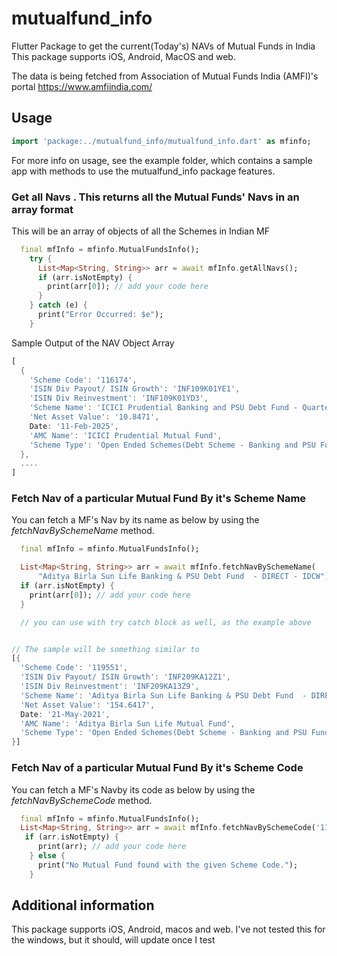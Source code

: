 # mutualfund_info

Flutter Package to get the current(Today's) NAVs of Mutual Funds in India
This package supports iOS, Android, MacOS and web.

The data is being fetched from Association of Mutual Funds India (AMFI)'s portal https://www.amfiindia.com/

## Usage

```dart
import 'package:../mutualfund_info/mutualfund_info.dart' as mfinfo;
```

For more info on usage, see the example folder, which contains a sample app with methods to use the mutualfund_info package features.

### Get all Navs . This returns all the Mutual Funds' Navs in an array format

This will be an array of objects of all the Schemes in Indian MF

```dart
  final mfInfo = mfinfo.MutualFundsInfo();
    try {
      List<Map<String, String>> arr = await mfInfo.getAllNavs();
      if (arr.isNotEmpty) {
        print(arr[0]); // add your code here
      }
    } catch (e) {
      print("Error Occurred: $e");
    }
```

Sample Output of the NAV Object Array

```dart
[
  {
    'Scheme Code': '116174',
    'ISIN Div Payout/ ISIN Growth': 'INF109K01YE1',
    'ISIN Div Reinvestment': 'INF109K01YD3',
    'Scheme Name': 'ICICI Prudential Banking and PSU Debt Fund - Quarterly IDCW',
    'Net Asset Value': '10.8471',
    Date: '11-Feb-2025',
    'AMC Name': 'ICICI Prudential Mutual Fund',
    'Scheme Type': 'Open Ended Schemes(Debt Scheme - Banking and PSU Fund)'
  },
  ....
]
```

### Fetch Nav of a particular Mutual Fund By it's Scheme Name

You can fetch a MF's Nav by its name as below by using the _fetchNavBySchemeName_ method.

```dart
  final mfInfo = mfinfo.MutualFundsInfo();

  List<Map<String, String>> arr = await mfInfo.fetchNavBySchemeName(
      "Aditya Birla Sun Life Banking & PSU Debt Fund  - DIRECT - IDCW");
  if (arr.isNotEmpty) {
    print(arr[0]); // add your code here
  }

  // you can use with try catch block as well, as the example above


// The sample will be something similar to
[{
  'Scheme Code': '119551',
  'ISIN Div Payout/ ISIN Growth': 'INF209KA12Z1',
  'ISIN Div Reinvestment': 'INF209KA13Z9',
  'Scheme Name': 'Aditya Birla Sun Life Banking & PSU Debt Fund  - DIRECT - IDCW',
  'Net Asset Value': '154.6417',
  Date: '21-May-2021',
  'AMC Name': 'Aditya Birla Sun Life Mutual Fund',
  'Scheme Type': 'Open Ended Schemes(Debt Scheme - Banking and PSU Fund)'
}]

```

### Fetch Nav of a particular Mutual Fund By it's Scheme Code

You can fetch a MF's Navby its code as below by using the _fetchNavBySchemeCode_ method.

```dart
  final mfInfo = mfinfo.MutualFundsInfo();
  List<Map<String, String>> arr = await mfInfo.fetchNavBySchemeCode('119551');
   if (arr.isNotEmpty) {
      print(arr); // add your code here
    } else {
      print("No Mutual Fund found with the given Scheme Code.");
    }
```

## Additional information

This package supports iOS, Android, macos and web.
I've not tested this for the windows, but it should, will update once I test
